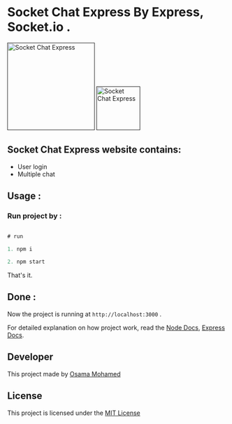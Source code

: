 # Socket Chat Express By Express, Socket.io .

[<img src="https://nodejs.org/static/images/logo.svg" width="200" title="Socket Chat Express" >]()
[<img src="https://socket.io/images/favicon.png" width="100" title="Socket Chat Express" >]()


## Socket Chat Express website contains:
* User login
* Multiple chat


## Usage :
### Run project by :

``` javascript

# run 

1. npm i

2. npm start

```

That's it.

## Done :

Now the project is running at `http://localhost:3000` .


For detailed explanation on how project work, read the [Node Docs](https://nodejs.org/en/docs/), [Express Docs](http://expressjs.com/en/guide/routing.html).

## Developer
This project made by [Osama Mohamed](https://www.linkedin.com/in/osama-mohamed-ms/)

## License
This project is licensed under the [MIT License](https://opensource.org/licenses/MIT)
